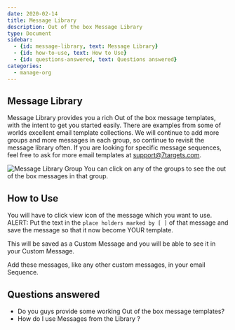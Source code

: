 ```yaml
---
date: 2020-02-14
title: Message Library 
description: Out of the box Message Library
type: Document
sidebar:
  - {id: message-library, text: Message Library}
  - {id: how-to-use, text: How to Use}
  - {id: questions-answered, text: Questions answered}
categories:
  - manage-org
---
```


## Message Library
Message Library provides you a rich Out of the box message templates, with the intent to get you started easily. There are examples from some of worlds excellent email template collections. 
We will continue to add more groups and more messages in each group, so continue to revisit the message library often. If you are looking for specific message sequences, feel free to ask for more email templates at support@7targets.com. 

![Message Library Group](../../images/message-library.png)
You can click on any of the groups to see the out of the box messages in that group.

## How to Use 
You will have to click view icon of the message which you want to use. ALERT: Put the text in the `place holders marked by [ ]` of that message and save the message so that it now become YOUR template. 

This will be saved as a Custom Message and you will be able to see it in your Custom Message. 

Add these messages, like any other custom messages, in your email Sequence. 

## Questions answered
- Do you guys provide some working Out of the box message templates?
- How do I use Messages from the Library ? 
